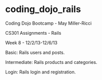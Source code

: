 coding_dojo_rails
====================

Coding Dojo Bootcamp - May Miller-Ricci

CS301 Assignments - Rails

Week 8 - 12/2/13-12/6/13

Basic:
Rails users and posts.

Intermediate:
Rails products and categories.

Login:
Rails login and registration.